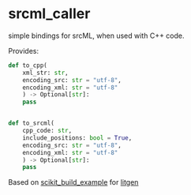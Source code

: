 # srcml_caller

simple bindings for srcML, when used with C++ code.

Provides:

````python
def to_cpp(
    xml_str: str,
    encoding_src: str = "utf-8",
    encoding_xml: str = "utf-8"
    ) -> Optional[str]:
    pass


def to_srcml(
    cpp_code: str,
    include_positions: bool = True,
    encoding_src: str = "utf-8",
    encoding_xml: str = "utf-8"
    ) -> Optional[str]:
    pass
````

Based on [scikit_build_example](https://github.com/pybind/scikit_build_example) for [litgen](https://github.com/pthom/litgen)
